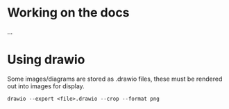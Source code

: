 # Working on the docs
...

# Using drawio
Some images/diagrams are stored as .drawio files, these must be rendered
out into images for display. 
```
drawio --export <file>.drawio --crop --format png
```
